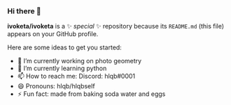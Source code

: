 ### Hi there 👋

**ivoketa/ivoketa** is a ✨ _special_ ✨ repository because its `README.md` (this file) appears on your GitHub profile.

Here are some ideas to get you started:

- 🔭 I’m currently working on photo geometry
- 🌱 I’m currently learning python
- 📫 How to reach me: Discord: hlqb#0001
- 😄 Pronouns: hlqb/hlqbself
- ⚡ Fun fact: made from baking soda water and eggs

